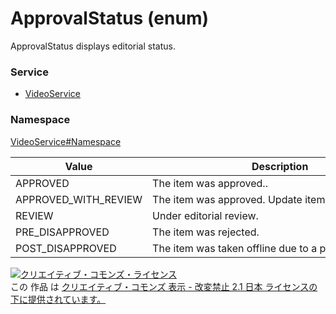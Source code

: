 # ApprovalStatus (enum)
ApprovalStatus displays editorial status.
### Service
+ [VideoService](../../services/VideoService.md)

### Namespace
[VideoService#Namespace](../../services/VideoService.md#namespace)


| Value | Description |
|---|---|
| APPROVED| The item was approved.. |
| APPROVED_WITH_REVIEW| The item was approved. Update items is under review. |
| REVIEW| Under editorial review. |
| PRE_DISAPPROVED| The item was rejected. |
| POST_DISAPPROVED| The item was taken offline due to a post review. |

<a rel="license" href="http://creativecommons.org/licenses/by-nd/2.1/jp/"><img alt="クリエイティブ・コモンズ・ライセンス" style="border-width:0" src="https://i.creativecommons.org/l/by-nd/2.1/jp/88x31.png" /></a><br />この 作品 は <a rel="license" href="http://creativecommons.org/licenses/by-nd/2.1/jp/">クリエイティブ・コモンズ 表示 - 改変禁止 2.1 日本 ライセンスの下に提供されています。</a>
